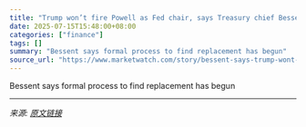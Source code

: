 ```yaml
---
title: "Trump won’t fire Powell as Fed chair, says Treasury chief Bessent"
date: 2025-07-15T15:48:00+08:00
categories: ["finance"]
tags: []
summary: "Bessent says formal process to find replacement has begun"
source_url: "https://www.marketwatch.com/story/bessent-says-trump-wont-fire-powell-d3e03838?mod=mw_rss_topstories"
---
```


Bessent says formal process to find replacement has begun

---

*来源: [原文链接](https://www.marketwatch.com/story/bessent-says-trump-wont-fire-powell-d3e03838?mod=mw_rss_topstories)*
